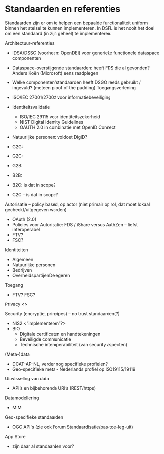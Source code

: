 # Standaarden en referenties

Standaarden zijn er om te helpen een bepaalde functionaliteit uniform binnen het stelsel te kunnen implementeren. In DSFL is het nooit het doel om een standaard (in zijn geheel) te implementeren. 

Architectuur-referenties

- IDSA/DSSC (voorheen: OpenDEI) voor generieke functionele dataspace componenten
- Dataspace-overstijgende standaarden: heeft FDS die al gevonden? Anders Koën (Microsoft) eens raadplegen
- Welke componenten/standaarden heeft DSGO reeds gebruikt / ingevuld? (meteen proof of the pudding)
Toegangsverlening
- ISO/IEC 27001/27002 voor informatiebeveiliging
- Identiteitsvalidatie
  - ISO/IEC 29115 voor identiteitszekerheid
  - NIST Digital Identity Guidelines
  - OAUTH 2.0 in combinatie met OpenID Connect
- Natuurlijke personen: voldoet DigiD?

- G2G:
- G2C:
- G2B:
- B2B:
- B2C: is dat in scope?
- C2C – is dat in scope?

Autorisatie – policy based, op actor (niet primair op rol, dat moet lokaal gecheckt/uitgegeven worden)
- OAuth (2.0)
- Policies voor Autorisatie: FDS / iShare versus AuthZen – liefst interoperabel
- FTV?
- FSC?

Identiteiten
- Algemeen
- Natuurlijke personen
- Bedrijven
- OverheidspartijenDelegeren

Toegang
- FTV? FSC?

Privacy
<>

Security
(encryptie, principes) – no trust standaarden(?)
- NIS2 <”implementeren”?>
- BIO
  - Digitale certificaten en handtekeningen
  - Beveiligde communicatie
  - Technische interoperabiliteit (van security aspecten)

(Meta-)data
  - DCAT-AP-NL, verder nog specifieke profielen?
  - Geo-specifieke meta - Nederlands profiel op ISO19115/19119

Uitwisseling van data 
- API’s en bijbehorende URI’s (REST/https)

Datamodellering
- MIM

Geo-specifieke standaarden
- OGC API's (zie ook Forum Standaardisatie/pas-toe-leg-uit)

App Store 
- zijn daar al standaarden voor?


 


